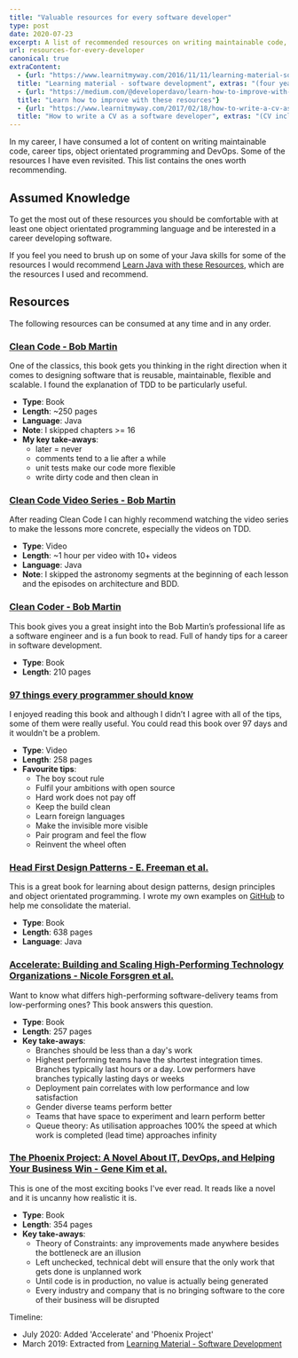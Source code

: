 ```yaml
---
title: "Valuable resources for every software developer"
type: post
date: 2020-07-23
excerpt: A list of recommended resources on writing maintainable code, career tips, object orientated programming and DevOps.
url: resources-for-every-developer
canonical: true
extraContent:
  - {url: "https://www.learnitmyway.com/2016/11/11/learning-material-software-development/", 
  title: "Learning material - software development", extras: "(four years worth of resources, starting with Introduction to Computer Science)"}
  - {url: "https://medium.com/@developerdavo/learn-how-to-improve-with-these-resources-732c26204115",
  title: "Learn how to improve with these resources"}
  - {url: "https://www.learnitmyway.com/2017/02/18/how-to-write-a-cv-as-a-software-developer/", 
  title: "How to write a CV as a software developer", extras: "(CV included)"}
---
```


In my career, I have consumed a lot of content on writing maintainable code, career tips, object orientated programming and DevOps. Some of the resources I have even revisited. This list contains the ones worth recommending.

<!--more-->

## Assumed Knowledge

To get the most out of these resources you should be comfortable with at least one object orientated programming language and be interested in a career developing software.

If you feel you need to brush up on some of your Java skills for some of the resources I would recommend [Learn Java with these Resources](https://learnitmyway.com/2017/07/02/learn-java-with-these-resources/), which are the resources I used and recommend.

## Resources

The following resources can be consumed at any time and in any order.

### [Clean Code - Bob Martin](https://www.goodreads.com/book/show/3735293-clean-code)

One of the classics, this book gets you thinking in the right direction when it comes to designing software that is reusable, maintainable, flexible and scalable. I found the explanation of TDD to be particularly useful.

- **Type**: Book
- **Length**: ~250 pages
- **Language**: Java
- **Note**: I skipped chapters >= 16
- **My key take-aways**:
  - later = never
  - comments tend to a lie after a while
  - unit tests make our code more flexible
  - write dirty code and then clean in

### [Clean Code Video Series - Bob Martin](https://www.safaribooksonline.com/library/view/clean-code/9780134661742/)

After reading Clean Code I can highly recommend watching the video series to make the lessons more concrete, especially
the videos on TDD.

- **Type**: Video
- **Length**: ~1 hour per video with 10+ videos
- **Language**: Java
- **Note**: I skipped the astronomy segments at the beginning of each lesson and the episodes on architecture and BDD.

### [Clean Coder - Bob Martin](https://www.goodreads.com/book/show/10284614-the-clean-coder?from_search=true)

This book gives you a great insight into the Bob Martin’s professional life as a software engineer
and is a fun book to read. Full of handy tips for a career in software development.

- **Type**: Book
- **Length**: 210 pages

### [97 things every programmer should know](https://www.goodreads.com/book/show/7003902-97-things-every-programmer-should-know?ac=1&from_search=true)

I enjoyed reading this book and although I didn’t I agree with all of the tips, some of them were really useful. You could read this book over 97 days and it wouldn't be a problem.

- **Type**: Video
- **Length**: 258 pages
- **Favourite tips**:
  - The boy scout rule
  - Fulfil your ambitions with open source
  - Hard work does not pay off
  - Keep the build clean
  - Learn foreign languages
  - Make the invisible more visible
  - Pair program and feel the flow
  - Reinvent the wheel often

### [Head First Design Patterns - E. Freeman et al.](https://www.goodreads.com/book/show/58128.Head_First_Design_Patterns)

This is a great book for learning about design patterns, design principles and object orientated programming. I wrote my own examples on [GitHub](https://github.com/DeveloperDavo/DesignPatterns) to help me consolidate the material.

- **Type**: Book
- **Length**: 638 pages
- **Language**: Java

### [Accelerate: Building and Scaling High-Performing Technology Organizations - Nicole Forsgren et al.](https://www.goodreads.com/en/book/show/35747076-accelerate)

Want to know what differs high-performing software-delivery teams from low-performing ones? This book answers this question.

- **Type**: Book
- **Length**: 257 pages
- **Key take-aways**:
  - Branches should be less than a day's work
  - Highest performing teams have the shortest integration times. Branches typically last hours or a day. Low performers have branches typically lasting days or weeks
  - Deployment pain correlates with low performance and low satisfaction
  - Gender diverse teams perform better
  - Teams that have space to experiment and learn perform better
  - Queue theory: As utilisation approaches 100% the speed at which work is completed (lead time) approaches infinity

### [The Phoenix Project: A Novel About IT, DevOps, and Helping Your Business Win - Gene Kim et al.](https://www.goodreads.com/book/show/17255186-the-phoenix-project)

This is one of the most exciting books I've ever read. It reads like a novel and it is uncanny how realistic it is.

- **Type**: Book
- **Length**: 354 pages
- **Key take-aways**:
  - Theory of Constraints: any improvements made anywhere besides the bottleneck are an illusion
  - Left unchecked, technical debt will ensure that the only work that gets done is unplanned work
  - Until code is in production, no value is actually being generated
  - Every industry and company that is no bringing software to the core of their business will be disrupted

Timeline:

- July 2020: Added 'Accelerate' and 'Phoenix Project'
- March 2019: Extracted from [Learning Material - Software Development](https://learnitmyway.com/learning-material-software-development/)
